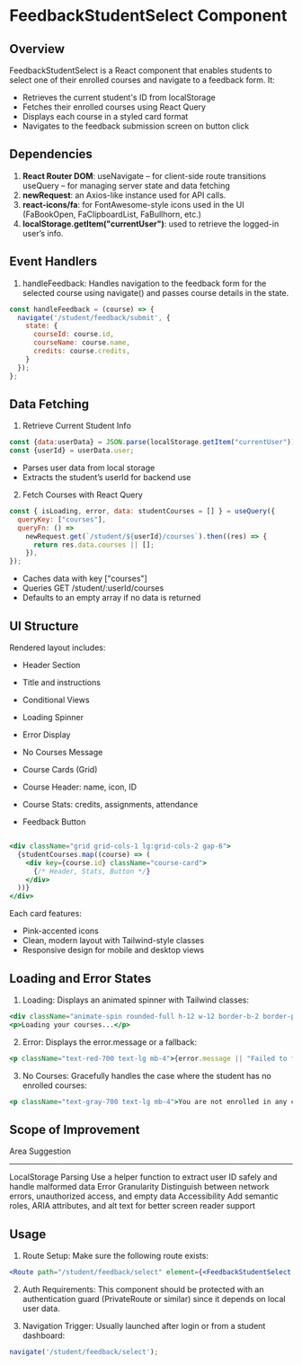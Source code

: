 # FeedbackStudentSelect Component

## Overview
FeedbackStudentSelect is a React component that enables students to select one of their enrolled courses and navigate to a feedback form. It:
- Retrieves the current student's ID from localStorage
- Fetches their enrolled courses using React Query
- Displays each course in a styled card format
- Navigates to the feedback submission screen on button click

## Dependencies

1. **React Router DOM**: useNavigate – for client-side route transitions
                         useQuery – for managing server state and data fetching
2. **newRequest**: an Axios-like instance used for API calls.
3. **react-icons/fa**: for FontAwesome-style icons used in the UI (FaBookOpen, FaClipboardList, FaBullhorn, etc.)
4. **localStorage.getItem("currentUser")**: used to retrieve the logged-in user’s info.

## Event Handlers
1. handleFeedback: Handles navigation to the feedback form for the selected course using navigate() and passes course details in the state.

```jsx
const handleFeedback = (course) => {
  navigate('/student/feedback/submit', {
    state: {
      courseId: course.id,
      courseName: course.name,
      credits: course.credits,
    }
  });
};
```
## Data Fetching

1. Retrieve Current Student Info
```jsx
const {data:userData} = JSON.parse(localStorage.getItem("currentUser"));
const {userId} = userData.user;
```
- Parses user data from local storage
- Extracts the student’s userId for backend use

2. Fetch Courses with React Query
```jsx
const { isLoading, error, data: studentCourses = [] } = useQuery({
  queryKey: ["courses"],
  queryFn: () =>
    newRequest.get(`/student/${userId}/courses`).then((res) => {
      return res.data.courses || [];
    }),
});
```
- Caches data with key ["courses"]
- Queries GET /student/:userId/courses
- Defaults to an empty array if no data is returned

## UI Structure
Rendered layout includes:
- Header Section
- Title and instructions
- Conditional Views
- Loading Spinner
- Error Display
- No Courses Message
- Course Cards (Grid)
- Course Header: name, icon, ID
- Course Stats: credits, assignments, attendance

- Feedback Button

```jsx

<div className="grid grid-cols-1 lg:grid-cols-2 gap-6">
  {studentCourses.map((course) => (
    <div key={course.id} className="course-card">
      {/* Header, Stats, Button */}
    </div>
  ))}
</div>
```
Each card features:
- Pink-accented icons
- Clean, modern layout with Tailwind-style classes
- Responsive design for mobile and desktop views

## Loading and Error States
1. Loading: Displays an animated spinner with Tailwind classes:

```jsx
<div className="animate-spin rounded-full h-12 w-12 border-b-2 border-pink-500 mx-auto mb-4"></div>
<p>Loading your courses...</p>
```

2. Error: Displays the error.message or a fallback:

```jsx
<p className="text-red-700 text-lg mb-4">{error.message || "Failed to fetch courses"}</p>
```

3. No Courses: Gracefully handles the case where the student has no enrolled courses:

```jsx
<p className="text-gray-700 text-lg mb-4">You are not enrolled in any courses.</p>
```
## Scope of Improvement

Area	                    Suggestion
------------                ---------------
LocalStorage Parsing	    Use a helper function to extract user ID safely and handle malformed data
Error Granularity	        Distinguish between network errors, unauthorized access, and empty data
Accessibility	            Add semantic roles, ARIA attributes, and alt text for better screen reader support

## Usage
1. Route Setup:
Make sure the following route exists:

```jsx
<Route path="/student/feedback/select" element={<FeedbackStudentSelect />} />
```

2. Auth Requirements:
This component should be protected with an authentication guard (PrivateRoute or similar) since it depends on local user data.

3. Navigation Trigger:
Usually launched after login or from a student dashboard:

```jsx
navigate('/student/feedback/select');
```